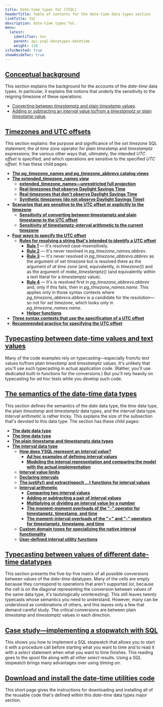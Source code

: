 ```yaml
---
title: Date-time types ToC [YSQL]
headerTitle: Table of contents for the date-time data types section
linkTitle: ToC
description: date-time types ToC.
menu:
  latest:
    identifier: toc
    parent: api-ysql-datatypes-datetime
    weight: 110
isTocNested: true
showAsideToc: true
---
```


## [Conceptual background](../conceptual-background/)

This section explains the background for the accounts of the _date-time_ data types. In particular, it explains the notions that underly the sensitivity to the reigning timezone of these operations:

- [Converting between _timestamptz_ and plain _timestamp_ values](../timezones/timezone-sensitive-operations/timestamptz-plain-timestamp-conversion/).
- [Adding or subtracting an _interval_ value to/from a _timestamptz_ or plain _timestamp_ value](../date-time-data-types-semantics/type-interval/interval-arithmetic/moment-interval-overloads-of-plus-and-minus/).

## [Timezones and UTC offsets](../timezones/)

This section explains: the purpose and significance of the _set timezone_ SQL statement; the _at time zone_ operator for plain _timestamp_ and _timestamptz_ expressions; the various other ways that, ultimately, the intended _UTC offset_ is specified; and which operations are sensitive to the specified _UTC offset_. It has these child pages:

- **[The pg_timezone_names and pg_timezone_abbrevs catalog views](../timezones/catalog-views/)**
- **[The extended_timezone_names view](../timezones/extended-timezone-names/)**
  - **[extended_timezone_names—unrestricted full projection](../timezones/extended-timezone-names/unrestricted-full-projection/)**
  - **[Real timezones that observe Daylight Savings Time](../timezones/extended-timezone-names/canonical-real-country-with-dst/)**
  - **[Real timezones that don't observe Daylight Savings Time](../timezones/extended-timezone-names/canonical-real-country-no-dst/)**
  - **[Synthetic timezones (do not observe Daylight Savings Time)](../timezones/extended-timezone-names/canonical-no-country-no-dst/)**
- **[Scenarios that are sensitive to the UTC offset or explicitly to the timezone](../timezones/timezone-sensitive-operations/)**
  - **[Sensitivity of converting between timestamptz and plain timestamp to the UTC offset](../timezones/timezone-sensitive-operations/timestamptz-plain-timestamp-conversion/)**
  - **[Sensitivity of timestamptz-interval arithmetic to the current timezone](../timezones/timezone-sensitive-operations/timestamptz-interval-day-arithmetic/)**
- **[Four ways to specify the UTC offset](../timezones/ways-to-spec-offset/)**
  - **[Rules for resolving a string that's intended to identify a UTC offset](../timezones/ways-to-spec-offset/name-res-rules/)**
    - **[Rule 1](../timezones/ways-to-spec-offset/name-res-rules/rule-1/)** — It's resolved case-insensitively.
    - **[Rule 2](../timezones/ways-to-spec-offset/name-res-rules/rule-2/)** — It's never resolved in _pg_timezone_names.abbrev_.
    - **[Rule 3](../timezones/ways-to-spec-offset/name-res-rules/rule-3/)** — It's never resolved in _pg_timezone_abbrevs.abbrev_ as the argument of set timezone but is resolved there as the argument of _at time zone_ (and, equivalently, in _timezone()_) and as the argument of _make_timestamptz()_ (and equivalently within a text literal for a _timestamptz_ value).
    - **[Rule 4](../timezones/ways-to-spec-offset/name-res-rules/rule-4/)** — It's is resolved first in _pg_timezone_abbrevs.abbrev_ and, only if this fails, then in _pg_timezone_names.name_. This applies only in those syntax contexts where _pg_timezone_abbrevs.abbrev_ is a candidate for the resolution—so not for _set timezone_, which looks only in _pg_timezone_names.name_.
    - **[Helper functions](../timezones/ways-to-spec-offset/name-res-rules/helper-functions/)**
- **[Three syntax contexts that use the specification of a UTC offset](../timezones/syntax-contexts-to-spec-offset/)**
- **[Recommended practice for specifying the UTC offset](../timezones/recommendation/)**

## [Typecasting between date-time values and text values](../typecasting-between-date-time-and-text/)

Many of the code examples rely on typecasting—especially from/to _text_ values to/from plain _timestamp_ and _timestamptz_ values. It's unlikely that you'll use such typecasting in actual application code. (Rather, you'll use dedicated built-in functions for the conversions.) But you'll rely heavily on typecasting for _ad hoc_ tests while you develop such code.

## [The semantics of the date-time data types](../date-time-data-types-semantics/)

This section defines the semantics of the _date_ data type, the _time_ data type, the plain _timestamp_ and _timestamptz_ data types, and the _interval_ data type. _Interval_ arithmetic is rather tricky. This explains the size of the subsection that's devoted to this data type. The section has these child pages:

- **[The date data type](../date-time-data-types-semantics/type-date/)**
- **[The time data type](../date-time-data-types-semantics/type-time/)**
- **[The plain timestamp and timestamptz data types](../date-time-data-types-semantics/type-timestamp/)**
- **[The interval data type](../date-time-data-types-semantics/type-interval/)**
  - **[How does YSQL represent an interval value?](../date-time-data-types-semantics/type-interval/interval-representation/)**
    - **[Ad hoc examples of defining interval values](../date-time-data-types-semantics/type-interval/interval-representation/ad-hoc-examples/)**
    - **[Modeling the internal representation and comparing the model with the actual implementation](../date-time-data-types-semantics/type-interval/interval-representation/internal-representation-model/)**
  - **[Interval value limits](../date-time-data-types-semantics/type-interval/interval-limits/)**
  - **[Declaring intervals](../date-time-data-types-semantics/type-interval/declaring-intervals/)**
  - **[The justify() and extract(epoch ...) functions for interval values](../date-time-data-types-semantics/type-interval/justfy-and-extract-epoch/)**
  - **[Interval arithmetic](../date-time-data-types-semantics/type-interval/interval-arithmetic/)**
    - **[Comparing two interval values](../date-time-data-types-semantics/type-interval/interval-arithmetic/interval-interval-comparison/)**
    - **[Adding or subtracting a pair of interval values](../date-time-data-types-semantics/type-interval/interval-arithmetic/interval-interval-addition/)**
    - **[Multiplying or dividing an interval value by a number](../date-time-data-types-semantics/type-interval/interval-arithmetic/interval-number-multiplication/)**
    - **[The moment-moment overloads of the "-" operator for timestamptz, timestamp, and time](../date-time-data-types-semantics/type-interval/interval-arithmetic/moment-moment-overloads-of-minus/)**
    - **[The moment-interval overloads of the "+" and "-" operators for timestamptz, timestamp, and time](../date-time-data-types-semantics/type-interval/interval-arithmetic/moment-interval-overloads-of-plus-and-minus/)**
  - **[Custom domain types for specializing the native interval functionality](../date-time-data-types-semantics/type-interval/custom-interval-domains/)**
  - **[User-defined interval utility functions](../date-time-data-types-semantics/type-interval/interval-utilities/)**

## [Typecasting between values of different date-time datatypes](../typecasting-between-date-time-values/)

This section presents the five-by-five matrix of all possible conversions between values of the _date-time_ datatypes. Many of the cells are empty because they correspond to operations that aren't supported (or, because the cell is on the diagonal representing the conversion between values of the same data type, it's tautologically uninteresting). This still leaves *twenty* typecasts whose semantics you need to understand. However, many can be understood as combinations of others, and this leaves only a few that demand careful study. The critical conversions are between plain _timestamp_ and _timestamptz_ values in each direction.

## [Case study—implementing a stopwatch with SQL](../stopwatch/)

This shows you how to implement a SQL stopwatch that allows you to start it with a procedure call before starting what you want to time and to read it with a _select_ statement when what you want to time finishes. This reading goes to the spool file along with all other _select_ results. Using a SQL stopwatch brings many advantages over using _\timing on_.

## [Download and install the date-time utilities code](../download-date-time-utilities/)

This short page gives the instructions for downloading and installing all of the reusable code that's defined within this _date-time_ data types major section.
